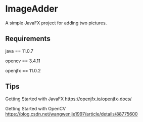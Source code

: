 # ImageAdder
A simple JavaFX project for adding two pictures. 
## Requirements
java == 11.0.7

opencv == 3.4.11

openjfx == 11.0.2
## Tips
Getting Started with JavaFX https://openjfx.io/openjfx-docs/

Getting Started with OpenCV https://blog.csdn.net/wangwenjie1997/article/details/88775600
